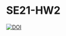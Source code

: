 # SE21-HW2
[![DOI](https://zenodo.org/badge/289585062.svg)](https://zenodo.org/badge/latestdoi/289585062)
